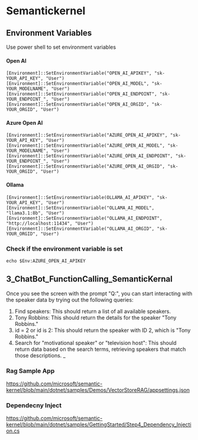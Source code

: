 # Semantickernel 


## Environment Variables

Use power shell to set environment variables

#### Open AI

```
[Environment]::SetEnvironmentVariable("OPEN_AI_APIKEY", "sk-YOUR_API_KEY", "User")
[Environment]::SetEnvironmentVariable("OPEN_AI_MODEL", "sk-YOUR_MODELNAME", "User")
[Environment]::SetEnvironmentVariable("OPEN_AI_ENDPOINT", "sk-YOUR_ENDPOINT_", "User")
[Environment]::SetEnvironmentVariable("OPEN_AI_ORGID", "sk-YOUR_ORGID", "User")

```

#### Azure Open AI

```
[Environment]::SetEnvironmentVariable("AZURE_OPEN_AI_APIKEY", "sk-YOUR_API_KEY", "User")
[Environment]::SetEnvironmentVariable("AZURE_OPEN_AI_MODEL", "sk-YOUR_MODELNAME", "User")
[Environment]::SetEnvironmentVariable("AZURE_OPEN_AI_ENDPOINT", "sk-YOUR_ENDPOINT_", "User")
[Environment]::SetEnvironmentVariable("AZURE_OPEN_AI_ORGID", "sk-YOUR_ORGID", "User")

```

#### Ollama 

```
[Environment]::SetEnvironmentVariable(OLLAMA_AI_APIKEY", "sk-YOUR_API_KEY", "User")
[Environment]::SetEnvironmentVariable("OLLAMA_AI_MODEL", "llama3.1:8b", "User")
[Environment]::SetEnvironmentVariable("OLLAMA_AI_ENDPOINT", "http://localhost:11434", "User")
[Environment]::SetEnvironmentVariable("OLLAMA_AI_ORGID", "sk-YOUR_ORGID", "User")

```

### Check if the environment variable is set
```
echo $Env:AZURE_OPEN_AI_APIKEY
```


## 3_ChatBot_FunctionCalling_SemanticKernal
Once you see the screen with the prompt "Q:", you can start interacting with the speaker data by trying out the following queries:

1. Find speakers: This should return a list of all available speakers.
2. Tony Robbins: This should return the details for the speaker "Tony Robbins."
3. id = 2 or id is 2: This should return the speaker with ID 2, which is "Tony Robbins."
4. Search for "motivational speaker" or "television host": This should return data based on the search terms, retrieving speakers that match those descriptions.
_

### Rag Sample App
https://github.com/microsoft/semantic-kernel/blob/main/dotnet/samples/Demos/VectorStoreRAG/appsettings.json

### Dependecny Inject 
https://github.com/microsoft/semantic-kernel/blob/main/dotnet/samples/GettingStarted/Step4_Dependency_Injection.cs


